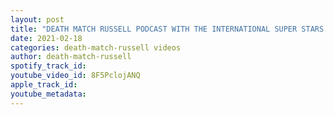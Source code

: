 ```yaml
---
layout: post
title: "DEATH MATCH RUSSELL PODCAST WITH THE INTERNATIONAL SUPER STARS THE DREAM GIRL ELLIE  BLANCO LOCO"
date: 2021-02-18
categories: death-match-russell videos
author: death-match-russell
spotify_track_id: 
youtube_video_id: 8F5PclojANQ
apple_track_id: 
youtube_metadata: 
---
```

